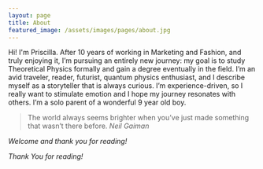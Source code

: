 ```yaml
---
layout: page
title: About
featured_image: /assets/images/pages/about.jpg
---
```


Hi! I'm Priscilla. After 10 years of working in Marketing and Fashion, and truly enjoying it, I’m pursuing an entirely new journey: my goal is to study Theoretical Physics formally and gain a degree eventually in the field. I’m an avid traveler, reader, futurist, quantum physics enthusiast, and I describe myself as a storyteller that is always curious. I’m experience-driven, so I really want to stimulate emotion and I hope my journey resonates with others. I’m a solo parent of a wonderful 9 year old boy. 

>The world always seems brighter when you’ve just made something that wasn’t there before. <cite>Neil Gaiman</cite>

*Welcome and thank you for reading!* 

*Thank You for reading!*
